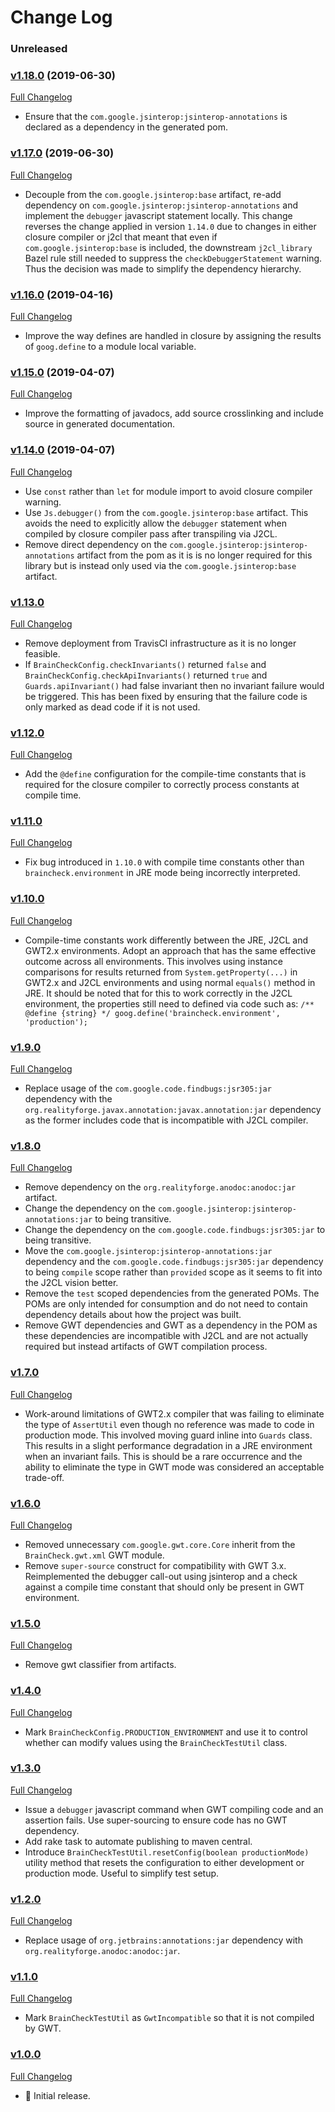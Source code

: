 # Change Log

### Unreleased

### [v1.18.0](https://github.com/realityforge/braincheck/tree/v1.18.0) (2019-06-30)
[Full Changelog](https://github.com/realityforge/braincheck/compare/v1.17.0...v1.18.0)

* Ensure that the `com.google.jsinterop:jsinterop-annotations` is declared as a dependency in the generated pom.

### [v1.17.0](https://github.com/realityforge/braincheck/tree/v1.17.0) (2019-06-30)
[Full Changelog](https://github.com/realityforge/braincheck/compare/v1.16.0...v1.17.0)

* Decouple from the `com.google.jsinterop:base` artifact, re-add dependency on `com.google.jsinterop:jsinterop-annotations` and implement the `debugger` javascript statement locally. This change reverses the change applied in version `1.14.0` due to changes in either closure compiler or j2cl that meant that even if `com.google.jsinterop:base` is included, the downstream `j2cl_library` Bazel rule still needed to suppress the `checkDebuggerStatement` warning. Thus the decision was made to simplify the dependency hierarchy.

### [v1.16.0](https://github.com/realityforge/braincheck/tree/v1.16.0) (2019-04-16)
[Full Changelog](https://github.com/realityforge/braincheck/compare/v1.15.0...v1.16.0)

* Improve the way defines are handled in closure by assigning the results of `goog.define` to a module local variable.

### [v1.15.0](https://github.com/realityforge/braincheck/tree/v1.15.0) (2019-04-07)
[Full Changelog](https://github.com/realityforge/braincheck/compare/v1.14.0...v1.15.0)

* Improve the formatting of javadocs, add source crosslinking and include source in generated documentation.

### [v1.14.0](https://github.com/realityforge/braincheck/tree/v1.14.0) (2019-04-07)
[Full Changelog](https://github.com/realityforge/braincheck/compare/v1.13.0...v1.14.0)

* Use `const` rather than `let` for module import to avoid closure compiler warning.
* Use `Js.debugger()` from the `com.google.jsinterop:base` artifact. This avoids the need to explicitly
  allow the `debugger` statement when compiled by closure compiler pass after transpiling via J2CL.
* Remove direct dependency on the `com.google.jsinterop:jsinterop-annotations` artifact from the pom
  as it is is no longer required for this library but is instead only used via the `com.google.jsinterop:base`
  artifact.

### [v1.13.0](https://github.com/realityforge/braincheck/tree/v1.13.0)
[Full Changelog](https://github.com/realityforge/braincheck/compare/v1.12.0...v1.13.0)

* Remove deployment from TravisCI infrastructure as it is no longer feasible.
* If `BrainCheckConfig.checkInvariants()` returned `false` and `BrainCheckConfig.checkApiInvariants()`
  returned `true` and `Guards.apiInvariant()` had false invariant then no invariant failure
  would be triggered. This has been fixed by ensuring that the failure code is only marked as
  dead code if it is not used.

### [v1.12.0](https://github.com/realityforge/braincheck/tree/v1.12.0)
[Full Changelog](https://github.com/realityforge/braincheck/compare/v1.11.0...v1.12.0)

* Add the `@define` configuration for the compile-time constants that is required for the
  closure compiler to correctly process constants at compile time.

### [v1.11.0](https://github.com/realityforge/braincheck/tree/v1.11.0)
[Full Changelog](https://github.com/realityforge/braincheck/compare/v1.10.0...v1.11.0)

* Fix bug introduced in `1.10.0` with compile time constants other than `braincheck.environment` in
  JRE mode being incorrectly interpreted.

### [v1.10.0](https://github.com/realityforge/braincheck/tree/v1.10.0)
[Full Changelog](https://github.com/realityforge/braincheck/compare/v1.9.0...v1.10.0)

* Compile-time constants work differently between the JRE, J2CL and GWT2.x environments. Adopt an
  approach that has the same effective outcome across all environments. This involves using instance
  comparisons for results returned from `System.getProperty(...)` in GWT2.x and J2CL environments and
  using normal `equals()` method in JRE. It should be noted that for this to work correctly in the J2CL
  environment, the properties still need to defined via code such as:
  `/** @define {string} */ goog.define('braincheck.environment', 'production');`

### [v1.9.0](https://github.com/realityforge/braincheck/tree/v1.9.0)
[Full Changelog](https://github.com/realityforge/braincheck/compare/v1.8.0...v1.9.0)

* Replace usage of the `com.google.code.findbugs:jsr305:jar` dependency with the
  `org.realityforge.javax.annotation:javax.annotation:jar` dependency as the former includes code that
  is incompatible with J2CL compiler.

### [v1.8.0](https://github.com/realityforge/braincheck/tree/v1.8.0)
[Full Changelog](https://github.com/realityforge/braincheck/compare/v1.7.0...v1.8.0)

* Remove dependency on the `org.realityforge.anodoc:anodoc:jar` artifact.
* Change the dependency on the `com.google.jsinterop:jsinterop-annotations:jar` to being transitive.
* Change the dependency on the `com.google.code.findbugs:jsr305:jar` to being transitive.
* Move the `com.google.jsinterop:jsinterop-annotations:jar` dependency and the
  `com.google.code.findbugs:jsr305:jar` dependency to being `compile` scope rather than `provided`
  scope as it seems to fit into the J2CL vision better.
* Remove the `test` scoped dependencies from the generated POMs. The POMs are only intended for
  consumption and do not need to contain dependency details about how the project was built.
* Remove GWT dependencies and GWT as a dependency in the POM as these dependencies are incompatible
  with J2CL and are not actually required but instead artifacts of GWT compilation process.

### [v1.7.0](https://github.com/realityforge/braincheck/tree/v1.7.0)
[Full Changelog](https://github.com/realityforge/braincheck/compare/v1.6.0...v1.7.0)

* Work-around limitations of GWT2.x compiler that was failing to eliminate the type of `AssertUtil`
  even though no reference was made to code in production mode. This involved moving guard inline
  into `Guards` class. This results in a slight performance degradation in a JRE environment when
  an invariant fails. This is should be a rare occurrence and the ability to eliminate the type in
  GWT mode was considered an acceptable trade-off.

### [v1.6.0](https://github.com/realityforge/braincheck/tree/v1.6.0)
[Full Changelog](https://github.com/realityforge/braincheck/compare/v1.5.0...v1.6.0)

* Removed unnecessary `com.google.gwt.core.Core` inherit from the `BrainCheck.gwt.xml` GWT module.
* Remove `super-source` construct for compatibility with GWT 3.x. Reimplemented the debugger call-out
  using jsinterop and a check against a compile time constant that should only be present in GWT
  environment.

### [v1.5.0](https://github.com/realityforge/braincheck/tree/v1.5.0)
[Full Changelog](https://github.com/realityforge/braincheck/compare/v1.4.0...v1.5.0)

* Remove gwt classifier from artifacts.

### [v1.4.0](https://github.com/realityforge/braincheck/tree/v1.4.0)
[Full Changelog](https://github.com/realityforge/braincheck/compare/v1.3.0...v1.4.0)

* Mark `BrainCheckConfig.PRODUCTION_ENVIRONMENT` and use it to control whether can modify values
  using the `BrainCheckTestUtil` class.

### [v1.3.0](https://github.com/realityforge/braincheck/tree/v1.3.0)
[Full Changelog](https://github.com/realityforge/braincheck/compare/v1.2.0...v1.3.0)

* Issue a `debugger` javascript command when GWT compiling code and an assertion fails. Use super-sourcing to
  ensure code has no GWT dependency.
* Add rake task to automate publishing to maven central.
* Introduce `BrainCheckTestUtil.resetConfig(boolean productionMode)` utility method that resets the configuration
  to either development or production mode. Useful to simplify test setup.

### [v1.2.0](https://github.com/realityforge/braincheck/tree/v1.2.0)
[Full Changelog](https://github.com/realityforge/braincheck/compare/v1.1.0...v1.2.0)

* Replace usage of `org.jetbrains:annotations:jar` dependency with `org.realityforge.anodoc:anodoc:jar`.

### [v1.1.0](https://github.com/realityforge/braincheck/tree/v1.1.0)
[Full Changelog](https://github.com/realityforge/braincheck/compare/v1.0.0...v1.1.0)

* Mark `BrainCheckTestUtil` as `GwtIncompatible` so that it is not compiled by GWT.

### [v1.0.0](https://github.com/realityforge/braincheck/tree/v1.0.0)
[Full Changelog](https://github.com/realityforge/braincheck/compare/2e6a33153660e6074dab5c8056ee58a7a4ad6770...v1.0.0)

* 🎉 Initial release.
